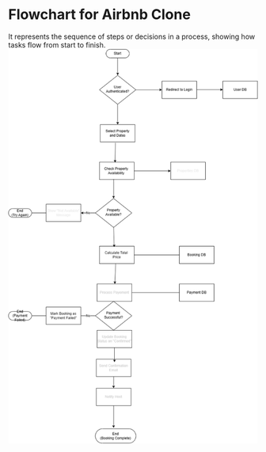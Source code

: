 # Flowchart for Airbnb Clone
It represents the sequence of steps or decisions in a process, showing how tasks flow from start to finish.
![Flowchart for Airbnb Clone](data-flow-diagram.png)
